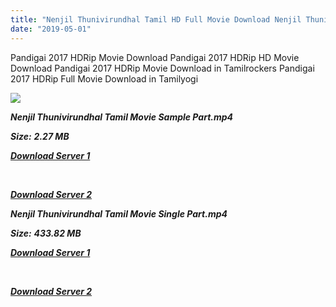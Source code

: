 ```yaml
---
title: "Nenjil Thunivirundhal Tamil HD Full Movie Download Nenjil Thunivirundhal Tamil HD Movie Download"
date: "2019-05-01"
---
```


Pandigai 2017 HDRip Movie Download Pandigai 2017 HDRip HD Movie Download Pandigai 2017 HDRip Movie Download in Tamilrockers Pandigai 2017 HDRip Full Movie Download in Tamilyogi

![](https://images.moviebuff.com/653fff3a-0dc6-400c-ba28-7d7f16a0cc3d?w=1000)

**_Nenjil Thunivirundhal Tamil Movie Sample Part.mp4_**

**_Size:_** **_2.27 MB_**

**_[Download Server 1](http://b1.wetransfer.vip/files/Tamil{1d8d357801e2f4b6710faa3d835097c5c618a0f0fcded2c527300dcab25e4b83}202017{1d8d357801e2f4b6710faa3d835097c5c618a0f0fcded2c527300dcab25e4b83}20Movies/Nenjil{1d8d357801e2f4b6710faa3d835097c5c618a0f0fcded2c527300dcab25e4b83}20Thunivirundhal/Nenjil{1d8d357801e2f4b6710faa3d835097c5c618a0f0fcded2c527300dcab25e4b83}20Thunivirundhal{1d8d357801e2f4b6710faa3d835097c5c618a0f0fcded2c527300dcab25e4b83}20(2017){1d8d357801e2f4b6710faa3d835097c5c618a0f0fcded2c527300dcab25e4b83}20HD{1d8d357801e2f4b6710faa3d835097c5c618a0f0fcded2c527300dcab25e4b83}20DVDRip/Nenjil{1d8d357801e2f4b6710faa3d835097c5c618a0f0fcded2c527300dcab25e4b83}20Thunivirundhal{1d8d357801e2f4b6710faa3d835097c5c618a0f0fcded2c527300dcab25e4b83}20(2017){1d8d357801e2f4b6710faa3d835097c5c618a0f0fcded2c527300dcab25e4b83}20Sample{1d8d357801e2f4b6710faa3d835097c5c618a0f0fcded2c527300dcab25e4b83}20(640x360).mp4)_**

**_[  
](http://b1.wetransfer.vip/files/Tamil{1d8d357801e2f4b6710faa3d835097c5c618a0f0fcded2c527300dcab25e4b83}202017{1d8d357801e2f4b6710faa3d835097c5c618a0f0fcded2c527300dcab25e4b83}20Movies/Nenjil{1d8d357801e2f4b6710faa3d835097c5c618a0f0fcded2c527300dcab25e4b83}20Thunivirundhal/Nenjil{1d8d357801e2f4b6710faa3d835097c5c618a0f0fcded2c527300dcab25e4b83}20Thunivirundhal{1d8d357801e2f4b6710faa3d835097c5c618a0f0fcded2c527300dcab25e4b83}20(2017){1d8d357801e2f4b6710faa3d835097c5c618a0f0fcded2c527300dcab25e4b83}20HD{1d8d357801e2f4b6710faa3d835097c5c618a0f0fcded2c527300dcab25e4b83}20DVDRip/Nenjil{1d8d357801e2f4b6710faa3d835097c5c618a0f0fcded2c527300dcab25e4b83}20Thunivirundhal{1d8d357801e2f4b6710faa3d835097c5c618a0f0fcded2c527300dcab25e4b83}20(2017){1d8d357801e2f4b6710faa3d835097c5c618a0f0fcded2c527300dcab25e4b83}20Sample{1d8d357801e2f4b6710faa3d835097c5c618a0f0fcded2c527300dcab25e4b83}20(640x360).mp4)_**

**_[Download Server 2](http://b1.wetransfer.vip/files/Tamil{1d8d357801e2f4b6710faa3d835097c5c618a0f0fcded2c527300dcab25e4b83}202017{1d8d357801e2f4b6710faa3d835097c5c618a0f0fcded2c527300dcab25e4b83}20Movies/Nenjil{1d8d357801e2f4b6710faa3d835097c5c618a0f0fcded2c527300dcab25e4b83}20Thunivirundhal/Nenjil{1d8d357801e2f4b6710faa3d835097c5c618a0f0fcded2c527300dcab25e4b83}20Thunivirundhal{1d8d357801e2f4b6710faa3d835097c5c618a0f0fcded2c527300dcab25e4b83}20(2017){1d8d357801e2f4b6710faa3d835097c5c618a0f0fcded2c527300dcab25e4b83}20HD{1d8d357801e2f4b6710faa3d835097c5c618a0f0fcded2c527300dcab25e4b83}20DVDRip/Nenjil{1d8d357801e2f4b6710faa3d835097c5c618a0f0fcded2c527300dcab25e4b83}20Thunivirundhal{1d8d357801e2f4b6710faa3d835097c5c618a0f0fcded2c527300dcab25e4b83}20(2017){1d8d357801e2f4b6710faa3d835097c5c618a0f0fcded2c527300dcab25e4b83}20Sample{1d8d357801e2f4b6710faa3d835097c5c618a0f0fcded2c527300dcab25e4b83}20(640x360).mp4)_**

**_Nenjil Thunivirundhal Tamil Movie Single Part.mp4_**

**_Size:_** **_433.82 MB_**  

**_[Download Server 1](http://b1.wetransfer.vip/files/Tamil{1d8d357801e2f4b6710faa3d835097c5c618a0f0fcded2c527300dcab25e4b83}202017{1d8d357801e2f4b6710faa3d835097c5c618a0f0fcded2c527300dcab25e4b83}20Movies/Nenjil{1d8d357801e2f4b6710faa3d835097c5c618a0f0fcded2c527300dcab25e4b83}20Thunivirundhal/Nenjil{1d8d357801e2f4b6710faa3d835097c5c618a0f0fcded2c527300dcab25e4b83}20Thunivirundhal{1d8d357801e2f4b6710faa3d835097c5c618a0f0fcded2c527300dcab25e4b83}20(2017){1d8d357801e2f4b6710faa3d835097c5c618a0f0fcded2c527300dcab25e4b83}20HD{1d8d357801e2f4b6710faa3d835097c5c618a0f0fcded2c527300dcab25e4b83}20DVDRip/Nenjil{1d8d357801e2f4b6710faa3d835097c5c618a0f0fcded2c527300dcab25e4b83}20Thunivirundhal{1d8d357801e2f4b6710faa3d835097c5c618a0f0fcded2c527300dcab25e4b83}20(2017){1d8d357801e2f4b6710faa3d835097c5c618a0f0fcded2c527300dcab25e4b83}20Single{1d8d357801e2f4b6710faa3d835097c5c618a0f0fcded2c527300dcab25e4b83}20Part{1d8d357801e2f4b6710faa3d835097c5c618a0f0fcded2c527300dcab25e4b83}20(640x360).mp4)_**

**_[  
](http://b1.wetransfer.vip/files/Tamil{1d8d357801e2f4b6710faa3d835097c5c618a0f0fcded2c527300dcab25e4b83}202017{1d8d357801e2f4b6710faa3d835097c5c618a0f0fcded2c527300dcab25e4b83}20Movies/Nenjil{1d8d357801e2f4b6710faa3d835097c5c618a0f0fcded2c527300dcab25e4b83}20Thunivirundhal/Nenjil{1d8d357801e2f4b6710faa3d835097c5c618a0f0fcded2c527300dcab25e4b83}20Thunivirundhal{1d8d357801e2f4b6710faa3d835097c5c618a0f0fcded2c527300dcab25e4b83}20(2017){1d8d357801e2f4b6710faa3d835097c5c618a0f0fcded2c527300dcab25e4b83}20HD{1d8d357801e2f4b6710faa3d835097c5c618a0f0fcded2c527300dcab25e4b83}20DVDRip/Nenjil{1d8d357801e2f4b6710faa3d835097c5c618a0f0fcded2c527300dcab25e4b83}20Thunivirundhal{1d8d357801e2f4b6710faa3d835097c5c618a0f0fcded2c527300dcab25e4b83}20(2017){1d8d357801e2f4b6710faa3d835097c5c618a0f0fcded2c527300dcab25e4b83}20Single{1d8d357801e2f4b6710faa3d835097c5c618a0f0fcded2c527300dcab25e4b83}20Part{1d8d357801e2f4b6710faa3d835097c5c618a0f0fcded2c527300dcab25e4b83}20(640x360).mp4)_**

**_[Download Server 2](http://b1.wetransfer.vip/files/Tamil{1d8d357801e2f4b6710faa3d835097c5c618a0f0fcded2c527300dcab25e4b83}202017{1d8d357801e2f4b6710faa3d835097c5c618a0f0fcded2c527300dcab25e4b83}20Movies/Nenjil{1d8d357801e2f4b6710faa3d835097c5c618a0f0fcded2c527300dcab25e4b83}20Thunivirundhal/Nenjil{1d8d357801e2f4b6710faa3d835097c5c618a0f0fcded2c527300dcab25e4b83}20Thunivirundhal{1d8d357801e2f4b6710faa3d835097c5c618a0f0fcded2c527300dcab25e4b83}20(2017){1d8d357801e2f4b6710faa3d835097c5c618a0f0fcded2c527300dcab25e4b83}20HD{1d8d357801e2f4b6710faa3d835097c5c618a0f0fcded2c527300dcab25e4b83}20DVDRip/Nenjil{1d8d357801e2f4b6710faa3d835097c5c618a0f0fcded2c527300dcab25e4b83}20Thunivirundhal{1d8d357801e2f4b6710faa3d835097c5c618a0f0fcded2c527300dcab25e4b83}20(2017){1d8d357801e2f4b6710faa3d835097c5c618a0f0fcded2c527300dcab25e4b83}20Single{1d8d357801e2f4b6710faa3d835097c5c618a0f0fcded2c527300dcab25e4b83}20Part{1d8d357801e2f4b6710faa3d835097c5c618a0f0fcded2c527300dcab25e4b83}20(640x360).mp4)_**

